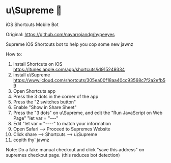 # u\Supreme 🐶
iOS Shortcuts Mobile Bot

Original: https://github.com/navarrojandg/hypeeyes

Supreme iOS Shortcuts bot to help you cop some new jawnz

How to:

1) install Shortcuts on iOS https://itunes.apple.com/app/shortcuts/id915249334
2) install u\Supreme https://www.icloud.com/shortcuts/305ea00f18aa40cc93568c7f2a2efb59
3) Open Shortcuts app
4) Press the 3 dots in the corner of the app
5) Press the "2 switches button" 
6) Enable "Show in Share Sheet"
7) Press the "3 dots" on u\Supreme, and edit the "Run JavaScript on Web Page" "let var = "---"
7) Edit "let var = "----" to match your information
8) Open Safari --> Proceed to Supremes Website
9) Click share --> Shortcuts --> u\Supreme
10) copith thy' jawnz

Note: Do a fake manual checkout and click "save this address" on supremes checkout page. (this reduces bot detection)
